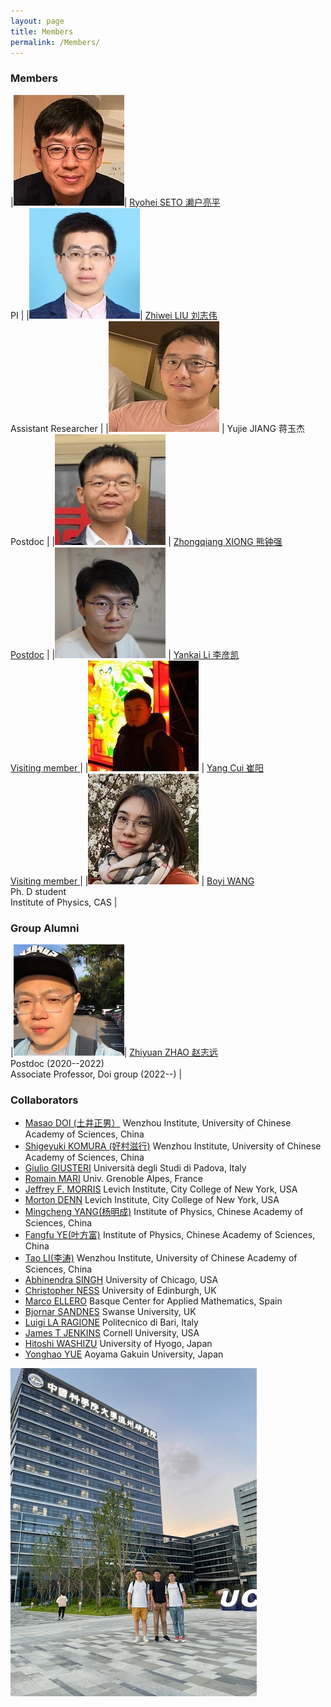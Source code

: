 ```yaml
---
layout: page
title: Members
permalink: /Members/
---
```


### Members

|[![Seto](/assets/img/Seto2.jpeg)](/aprofile/)| [Ryohei SETO 濑户亮平](9myprofile.md) <br> PI |
|[![Zhiwei](/assets/img/Zhiwei.jpeg)](https://www.researchgate.net/profile/Zhiwei-Liu-49)| [Zhiwei LIU 刘志伟](https://www.researchgate.net/profile/Zhiwei-Liu-49) <br> Assistant Researcher |
|![Yujie](/assets/img/Yujie.jpeg)  | Yujie JIANG 蒋玉杰<br> Postdoc |
|[![Zhongqiang](/assets/img/Zhongqiang.jpeg)](https://www.researchgate.net/profile/Zhongqiang-Xiong) | [Zhongqiang XIONG 熊钟强<br> Postdoc](https://www.researchgate.net/profile/Zhongqiang-Xiong) |
|[![Yankai Li](/assets/img/Yankai.jpeg)](https://scholar.google.com/citations?user=zYSDLm4AAAAJ&hl=en) | [Yankai Li 李彦凯<br> Visiting member ](https://scholar.google.com/citations?user=zYSDLm4AAAAJ&hl=en) |
|[![Yang](/assets/img/YangCui.jpeg)]() | [Yang Cui 崔阳<br> Visiting member ]() |
|[![Boyi](/assets/img/Boyi.jpeg)](https://www.researchgate.net/profile/Boyi-Wang-4) | [Boyi WANG](https://www.researchgate.net/profile/Boyi-Wang-4) <br> Ph. D student <br> Institute of Physics, CAS |


### Group Alumni

|[![Zhiyuan](/assets/img/Zhiyuan.jpeg)](https://www.researchgate.net/profile/Zhiyuan_Zhao11)| [Zhiyuan ZHAO 赵志远](https://www.researchgate.net/profile/Zhiyuan_Zhao11) <br> Postdoc (2020--2022) <br> Associate Professor, Doi group (2022--) |


### Collaborators

- [Masao DOI (土井正男）](http://mdoi.jp/index_E.html) Wenzhou Institute, University of Chinese Academy of Sciences, China
- [Shigeyuki KOMURA (好村滋行)](http://biosoft.world.coocan.jp) Wenzhou Institute, University of Chinese Academy of Sciences, China
- [Giulio GIUSTERI](https://www.math.unipd.it/~giusteri/) Università degli Studi di Padova, Italy
- [Romain MARI](http://rmari.github.io) Univ. Grenoble Alpes, France
- [Jeffrey F. MORRIS](http://www-levich.engr.ccny.cuny.edu/~jmorris/index.html) Levich Institute, City College of New York, USA
- [Morton DENN](http://www-levich.engr.ccny.cuny.edu/mdcv.htm) Levich Institute, City College of New York, USA
- [Mingcheng YANG(杨明成)](http://www.iop.cas.cn/rcjy/zgjgwry/?id=2023) Institute of Physics, Chinese Academy of Sciences, China
- [Fangfu YE(叶方富)](http://www.iop.cas.cn/rcjy/zgjgwry/?id=2022) Institute of Physics, Chinese Academy of Sciences, China
- [Tao LI(李涛)](http://www.wiucas.ac.cn/team/group/2019/516.html) Wenzhou Institute, University of Chinese Academy of Sciences, China
- [Abhinendra SINGH](https://scholar.google.com/citations?user=M2IMz3QAAAAJ&hl=nl) University of Chicago, USA
- [Christopher NESS](https://christopherjness.github.io) University of Edinburgh, UK
- [Marco ELLERO](http://www.bcamath.org/en/people/mellero) Basque Center for Applied Mathematics, Spain
- [Bjornar SANDNES](https://www.swansea.ac.uk/staff/b.sandnes) Swanse University, UK
- [Luigi LA RAGIONE](https://scholar.google.com/citations?user=YiG-vvwAAAAJ&hl=en) Politecnico di Bari, Italy
- [James T JENKINS](https://www.cee.cornell.edu/faculty-directory/james-t-jenkins) Cornell University, USA
- [Hitoshi WASHIZU](http://washizu.org/lab/index-e.html) University of Hyogo, Japan
- [Yonghao YUE](http://mns.k.u-tokyo.ac.jp/~yonghao/) Aoyama Gakuin University, Japan

![group photo2](/assets/img/group_photo2.jpeg)

